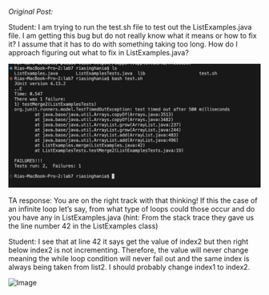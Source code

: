 *Original Post:* 

Student: I am trying to run the test.sh file to test out the ListExamples.java file. I am getting this bug but do not really know what it means or how to fix it? I assume that it has to do with something taking too long. How do I approach figuring out what to fix in ListExamples.java?

![Image](https://github.com/riasinghania/cse15l-lab-reports/blob/main/Screen%20Shot%202024-03-09%20at%201.58.13%20PM.png?raw=true)

TA response: You are on the right track with that thinking! If this the case of an infinite loop let’s say, from what type of loops could those occur and do you have any in ListExamples.java (hint: From the stack trace they gave us the line number 42 in the ListExamples class)

Student: I see that at line 42 it says get the value of index2 but then right below index2 is not incrementing. Therefore, the value will never change meaning the while loop condition will never fail out and the same index is always being taken from list2. I should probably change index1 to index2. 

![Image](http://url/a.png)

